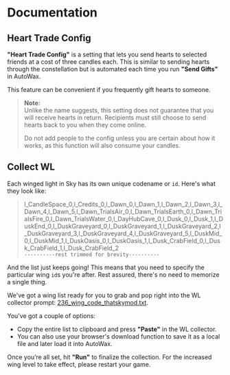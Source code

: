 
# Documentation

## Heart Trade Config
**"Heart Trade Config"** is a setting that lets you send hearts to selected friends at a cost of three candles each. This is similar to sending hearts through the constellation but is automated each time you run **"Send Gifts"** in AutoWax.

This feature can be convenient if you frequently gift hearts to someone.

> **Note:**  
> Unlike the name suggests, this setting does not guarantee that
> you will receive hearts in return. Recipients must still choose to
> send hearts back to you when they come online.
> 
> Do not add people to the config unless you are certain about how it
> works, as this function will also consume your candles.


## Collect WL
Each winged light in Sky has its own unique codename or `id`. Here's what they look like:

> l_CandleSpace_0,l_Credits_0,l_Dawn_0,l_Dawn_1,l_Dawn_2,l_Dawn_3,l_Dawn_4,l_Dawn_5,l_Dawn_TrialsAir_0,l_Dawn_TrialsEarth_0,l_Dawn_TrialsFire_0,l_Dawn_TrialsWater_0,l_DayHubCave_0,l_Dusk_0,l_Dusk_1,l_DuskEnd_0,l_DuskGraveyard_0,l_DuskGraveyard_1,l_DuskGraveyard_2,l_DuskGraveyard_3,l_DuskGraveyard_4,l_DuskGraveyard_5,l_DuskMid_0,l_DuskMid_1,l_DuskOasis_0,l_DuskOasis_1,l_Dusk_CrabField_0,l_Dusk_CrabField_1,l_Dusk_CrabField_2  
`----------rest trimmed for brevity----------`

And the list just keeps going! This means that you need to specify the particular wing `id`s you're after. Rest assured, there's no need to memorize a single thing.

We've got a wing list ready for you to grab and pop right into the WL collector prompt: [236_wing_code_thatskymod.txt](https://raw.githubusercontent.com/thatskymod/Sky-CotL-Scripts/main/Canvas/Misc/236_wing_code_thatskymod.txt).

You’ve got a couple of options:
- Copy the entire list to clipboard and press **"Paste"** in the WL collector.
- You can also use your browser's download function to save it as a local file and later load it into AutoWax.

Once you’re all set, hit **"Run"** to finalize the collection. For the increased wing level to take effect, please restart your game.
